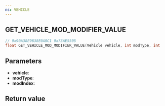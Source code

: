 ```yaml
---
ns: VEHICLE
---
```

## GET_VEHICLE_MOD_MODIFIER_VALUE

```c
// 0x90A38E9838E0A8C1 0x73AE5505
float GET_VEHICLE_MOD_MODIFIER_VALUE(Vehicle vehicle, int modType, int modIndex);
```


## Parameters
* **vehicle**: 
* **modType**: 
* **modIndex**: 

## Return value
